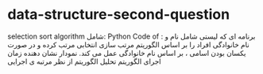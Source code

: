 # data-structure-second-question
selection sort algorithm
شامل:
Python Code of : برنامه ای که لیستی شامل نام و نام خانوادگی افراد را بر اساس الگوریتم مرتب سازی انتخابی مرتب کرده و در صورت یکسان بودن اسامی ، بر اساس نام خانوادگی عمل می کند.
نمودار نشان دهنده زمان اجرای الگوریتم
تحلیل الگوریتم از نظر مرتبه ی اجرایی

